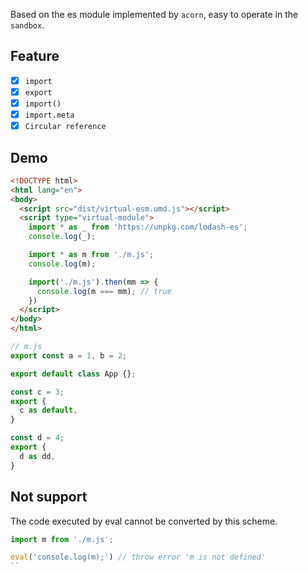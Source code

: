 Based on the es module implemented by `acorn`, easy to operate in the `sandbox`.

## Feature

- [x] `import`
- [x] `export`
- [x] `import()`
- [x] `import.meta`
- [x] `Circular reference`

## Demo

```html
<!DOCTYPE html>
<html lang="en">
<body>
  <script src="dist/virtual-esm.umd.js"></script>
  <script type="virtual-module">
    import * as _ from 'https://unpkg.com/lodash-es';
    console.log(_);

    import * as m from './m.js';
    console.log(m);

    import('./m.js').then(mm => {
      console.log(m === mm); // true
    })
  </script>
</body>
</html>
```

```js
// m.js
export const a = 1, b = 2;

export default class App {};

const c = 3;
export {
  c as default,
}

const d = 4;
export {
  d as dd,
}
```

## Not support

The code executed by eval cannot be converted by this scheme.

```js
import m from './m.js';

eval('console.log(m);') // throw error 'm is not defined'
``
